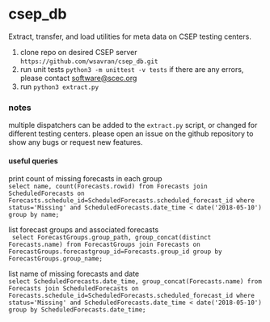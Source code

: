 # csep_db
Extract, transfer, and load utilities for meta data on CSEP testing centers. 

1. clone repo on desired CSEP server ```https://github.com/wsavran/csep_db.git```
2. run unit tests ```python3 -m unittest -v tests```
	if there are any errors, please contact software@scec.org
3. run ```python3 extract.py```

### notes
multiple dispatchers can be added to the ```extract.py``` script, or changed for different testing centers. please open an issue on the github repository to show any bugs or request new features.

#### useful queries

print count of missing forecasts in each group <br>
``` select name, count(Forecasts.rowid) from Forecasts join ScheduledForecasts on Forecasts.schedule_id=ScheduledForecasts.scheduled_forecast_id where status='Missing' and ScheduledForecasts.date_time < date('2018-05-10') group by name; ```

list forecast groups and associated forecasts <br>
``` select ForecastGroups.group_path, group_concat(distinct Forecasts.name) from ForecastGroups join Forecasts on ForecastGroups.forecastgroup_id=Forecasts.group_id group by ForecastGroups.group_name;```

list name of missing forecasts and date <br>
```select ScheduledForecasts.date_time, group_concat(Forecasts.name) from Forecasts join ScheduledForecasts on Forecasts.schedule_id=ScheduledForecasts.scheduled_forecast_id where status='Missing' and ScheduledForecasts.date_time < date('2018-05-10') group by ScheduledForecasts.date_time;```

